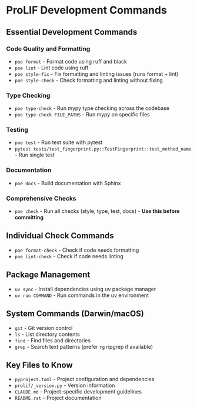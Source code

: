 # ProLIF Development Commands

## Essential Development Commands

### Code Quality and Formatting
- `poe format` - Format code using ruff and black
- `poe lint` - Lint code using ruff 
- `poe style-fix` - Fix formatting and linting issues (runs format + lint)
- `poe style-check` - Check formatting and linting without fixing

### Type Checking
- `poe type-check` - Run mypy type checking across the codebase
- `poe type-check FILE_PATHS` - Run mypy on specific files

### Testing
- `poe test` - Run test suite with pytest
- `pytest tests/test_fingerprint.py::TestFingerprint::test_method_name` - Run single test

### Documentation
- `poe docs` - Build documentation with Sphinx

### Comprehensive Checks
- `poe check` - Run all checks (style, type, test, docs) - **Use this before committing**

## Individual Check Commands
- `poe format-check` - Check if code needs formatting
- `poe lint-check` - Check if code needs linting

## Package Management
- `uv sync` - Install dependencies using uv package manager
- `uv run COMMAND` - Run commands in the uv environment

## System Commands (Darwin/macOS)
- `git` - Git version control
- `ls` - List directory contents
- `find` - Find files and directories
- `grep` - Search text patterns (prefer `rg` ripgrep if available)

## Key Files to Know
- `pyproject.toml` - Project configuration and dependencies
- `prolif/_version.py` - Version information
- `CLAUDE.md` - Project-specific development guidelines
- `README.rst` - Project documentation